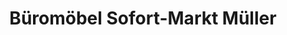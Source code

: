 ---
title: "Büromöbel Sofort-Markt Müller"
url: /hamburg/bueromoebel-sofort-markt-mueller/
shop: Möbel
---
